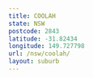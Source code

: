 ```yaml
---
title: COOLAH
state: NSW
postcode: 2843
latitude: -31.82434
longitude: 149.727798
url: /nsw/coolah/
layout: suburb
---
```

